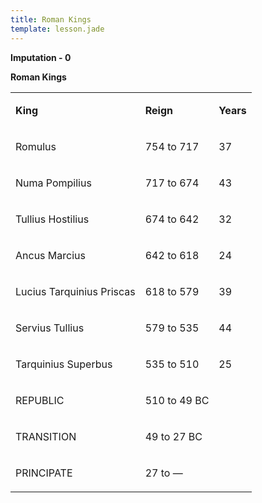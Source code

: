 ```yaml
---
title: Roman Kings
template: lesson.jade
---
```



**Imputation - 0**

**Roman Kings**

<table>
<tbody>
<tr class="odd">
<td align="left"><p><strong>King</strong></p></td>
<td align="left"><p><strong>Reign</strong></p></td>
<td align="left"><p><strong>Years</strong></p></td>
</tr>
<tr class="even">
<td align="left"><p>Romulus</p></td>
<td align="left"><p>754 to 717</p></td>
<td align="left"><p>37</p></td>
</tr>
<tr class="odd">
<td align="left"><p>Numa Pompilius</p></td>
<td align="left"><p>717 to 674</p></td>
<td align="left"><p>43</p></td>
</tr>
<tr class="even">
<td align="left"><p>Tullius Hostilius</p></td>
<td align="left"><p>674 to 642</p></td>
<td align="left"><p>32</p></td>
</tr>
<tr class="odd">
<td align="left"><p>Ancus Marcius</p></td>
<td align="left"><p>642 to 618</p></td>
<td align="left"><p>24</p></td>
</tr>
<tr class="even">
<td align="left"><p>Lucius Tarquinius Priscas</p></td>
<td align="left"><p>618 to 579</p></td>
<td align="left"><p>39</p></td>
</tr>
<tr class="odd">
<td align="left"><p>Servius Tullius</p></td>
<td align="left"><p>579 to 535</p></td>
<td align="left"><p>44</p></td>
</tr>
<tr class="even">
<td align="left"><p>Tarquinius Superbus</p></td>
<td align="left"><p>535 to 510</p></td>
<td align="left"><p>25</p></td>
</tr>
<tr class="odd">
<td align="left"><p>REPUBLIC</p></td>
<td align="left"><p>510 to 49 BC</p></td>
<td align="left"><p><br /></p></td>
</tr>
<tr class="even">
<td align="left"><p>TRANSITION</p></td>
<td align="left"><p>49 to 27 BC</p></td>
<td align="left"><p><br /></p></td>
</tr>
<tr class="odd">
<td align="left"><p>PRINCIPATE</p></td>
<td align="left"><p>27 to —</p></td>
<td align="left"><p><br /></p></td>
</tr>
</tbody>
</table>

